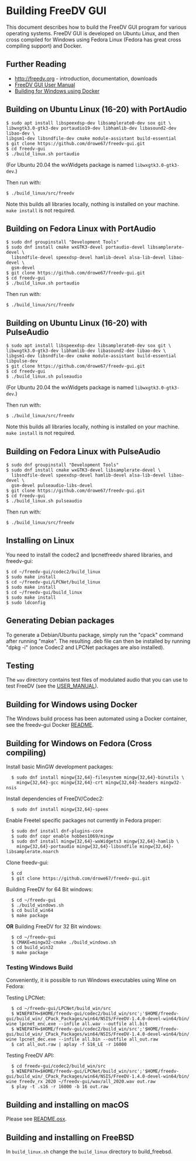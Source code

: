  # Building FreeDV GUI

This document describes how to build the FreeDV GUI program for various operating systems.  FreeDV GUI is developed on Ubuntu Linux, and then cross compiled for Windows using Fedora Linux (Fedora has great cross compiling support) and Docker.

## Further Reading

  * http://freedv.org - introduction, documentation, downloads
  * [FreeDV GUI User Manual](USER_MANUAL.md)
  * [Building for Windows using Docker](docker/README_docker.md)
  
## Building on Ubuntu Linux (16-20) with PortAudio
  ```
  $ sudo apt install libspeexdsp-dev libsamplerate0-dev sox git \
  libwxgtk3.0-gtk3-dev portaudio19-dev libhamlib-dev libasound2-dev libao-dev \
  libgsm1-dev libsndfile-dev cmake module-assistant build-essential
  $ git clone https://github.com/drowe67/freedv-gui.git
  $ cd freedv-gui
  $ ./build_linux.sh portaudio
  ```
  (For Ubuntu 20.04 the wxWidgets package is named `libwxgtk3.0-gtk3-dev`.)
  
  Then run with:
  ```
  $ ./build_linux/src/freedv
  ```
  
  Note this builds all libraries locally, nothing is installed on your machine.  ```make install``` is not required.

## Building on Fedora Linux with PortAudio
  ```
  $ sudo dnf groupinstall "Development Tools"
  $ sudo dnf install cmake wxGTK3-devel portaudio-devel libsamplerate-devel \
    libsndfile-devel speexdsp-devel hamlib-devel alsa-lib-devel libao-devel \
    gsm-devel
  $ git clone https://github.com/drowe67/freedv-gui.git
  $ cd freedv-gui
  $ ./build_linux.sh portaudio
  ```
  Then run with:
  ```
  $ ./build_linux/src/freedv
  ```

## Building on Ubuntu Linux (16-20) with PulseAudio
  ```
  $ sudo apt install libspeexdsp-dev libsamplerate0-dev sox git \
  libwxgtk3.0-gtk3-dev libhamlib-dev libasound2-dev libao-dev \
  libgsm1-dev libsndfile-dev cmake module-assistant build-essential libpulse-dev
  $ git clone https://github.com/drowe67/freedv-gui.git
  $ cd freedv-gui
  $ ./build_linux.sh pulseaudio
  ```
  (For Ubuntu 20.04 the wxWidgets package is named `libwxgtk3.0-gtk3-dev`.)
  
  Then run with:
  ```
  $ ./build_linux/src/freedv
  ```
  
  Note this builds all libraries locally, nothing is installed on your machine.  ```make install``` is not required.

## Building on Fedora Linux with PulseAudio
  ```
  $ sudo dnf groupinstall "Development Tools"
  $ sudo dnf install cmake wxGTK3-devel libsamplerate-devel \
    libsndfile-devel speexdsp-devel hamlib-devel alsa-lib-devel libao-devel \
    gsm-devel pulseaudio-libs-devel
  $ git clone https://github.com/drowe67/freedv-gui.git
  $ cd freedv-gui
  $ ./build_linux.sh pulseaudio
  ```
  Then run with:
  ```
  $ ./build_linux/src/freedv
  ```
  
## Installing on Linux

You need to install the codec2 and lpcnetfreedv shared libraries, and freedv-gui:
  ```
  $ cd ~/freedv-gui/codec2/build_linux
  $ sudo make install
  $ cd ~/freedv-gui/LPCNet/build_linux
  $ sudo make install
  $ cd ~/freedv-gui/build_linux
  $ sudo make install
  $ sudo ldconfig
  ```
 
## Generating Debian packages

To generate a Debian/Ubuntu package, simply run the "cpack" command after running "make". The resulting .deb file can then be installed by running "dpkg -i" (once Codec2 and LPCNet packages are also installed).
 
## Testing

The ```wav``` directory contains test files of modulated audio that you can use to test FreeDV (see the [USER_MANUAL](USER_MANUAL.md)).

## Building for Windows using Docker

The Windows build process has been automated using a Docker container, see the freedv-gui Docker [README](docker/README_docker.md).

## Building for Windows on Fedora (Cross compiling)

Install basic MinGW development packages:
```
  $ sudo dnf install mingw{32,64}-filesystem mingw{32,64}-binutils \
    mingw{32,64}-gcc mingw{32,64}-crt mingw{32,64}-headers mingw32-nsis
```

Install dependencies of FreeDV/Codec2:
```
  $ sudo dnf install mingw{32,64}-speex
```

Enable Freetel specific packages not currently in Fedora proper:
```
  $ sudo dnf install dnf-plugins-core
  $ sudo dnf copr enable hobbes1069/mingw
  $ sudo dnf install mingw{32,64}-wxWidgets3 mingw{32,64}-hamlib \
    mingw{32,64}-portaudio mingw{32,64}-libsndfile mingw{32,64}-libsamplerate.noarch
```

Clone freedv-gui:
```
  $ cd
  $ git clone https://github.com/drowe67/freedv-gui.git
```

Building FreeDV for 64 Bit windows:
```
  $ cd ~/freedv-gui
  $ ./build_windows.sh
  $ cd build_win64
  $ make package
```

**OR** Building FreeDV for 32 Bit windows:
```
  $ cd ~/freedv-gui
  $ CMAKE=mingw32-cmake ./build_windows.sh
  $ cd build_win32
  $ make package
```

### Testing Windows Build

Conveniently, it is possible to run Windows executables using Wine on Fedora:

Testing LPCNet:
```
  $ cd ~/freedv-gui/LPCNet/build_win/src
  $ WINEPATH=$HOME/freedv-gui/codec2/build_win/src';'$HOME/freedv-gui/build_win/_CPack_Packages/win64/NSIS/FreeDV-1.4.0-devel-win64/bin/ wine lpcnet_enc.exe --infile all.wav --outfile all.bit
  $ WINEPATH=$HOME/freedv-gui/codec2/build_win/src';'$HOME/freedv-gui/build_win/_CPack_Packages/win64/NSIS/FreeDV-1.4.0-devel-win64/bin/ wine lpcnet_dec.exe --infile all.bin --outfile all_out.raw
  $ cat all_out.raw | aplay -f S16_LE -r 16000

```

Testing FreeDV API:

```
  $ cd freedv-gui/codec2/build_win/src
  $ WINEPATH=$HOME/freedv-gui/LPCNet/build_win/src';'$HOME/freedv-gui/build_win/_CPack_Packages/win64/NSIS/FreeDV-1.4.0-devel-win64/bin/ wine freedv_rx 2020 ~/freedv-gui/wav/all_2020.wav out.raw
  $ play -t .s16 -r 16000 -b 16 out.raw
```

## Building and installing on macOS

Please see [README.osx](README.osx).

## Building and installing on FreeBSD

In ```build_linux.sh``` change the ```build_linux``` directory to build_freebsd.
